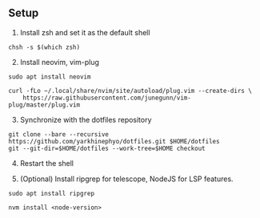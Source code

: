 Setup
---

1. Install zsh and set it as the default shell

```
chsh -s $(which zsh)
```

2. Install neovim, vim-plug

```
sudo apt install neovim

curl -fLo ~/.local/share/nvim/site/autoload/plug.vim --create-dirs \
    https://raw.githubusercontent.com/junegunn/vim-plug/master/plug.vim
```

3. Synchronize with the dotfiles repository

```
git clone --bare --recursive https://github.com/yarkhinephyo/dotfiles.git $HOME/dotfiles
git --git-dir=$HOME/dotfiles --work-tree=$HOME checkout
```

4. Restart the shell

5. (Optional) Install ripgrep for telescope, NodeJS for LSP features.

```
sudo apt install ripgrep

nvm install <node-version>
```

